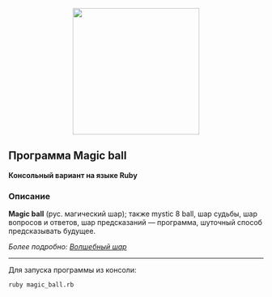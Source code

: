 <p align="center">
 	<img src="https://upload.wikimedia.org/wikipedia/commons/e/eb/Magic_eight_ball.png" width="250">
 </p>

## Программа Magic ball

**Консольный вариант на языке Ruby**

### Описание

**Magic ball** (рус. магический шар); также mystic 8 ball, шар судьбы, шар вопросов и ответов, шар предсказаний — программа, шуточный способ предсказывать будущее. 

*Более подробно:* *[Волшебный шар](https://ru.wikipedia.org/wiki/Magic_8_ball)*

---

Для запуска программы из консоли: 

```
ruby magic_ball.rb
```
